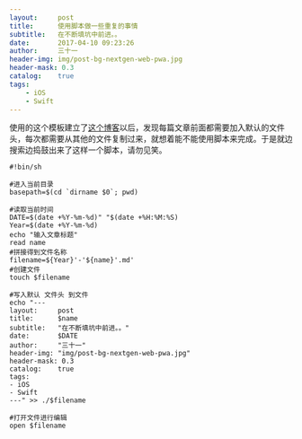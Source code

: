 ```yaml
---
layout:     post
title:      使用脚本做一些重复的事情
subtitle:   在不断填坑中前进。。
date:       2017-04-10 09:23:26
author:     三十一
header-img: img/post-bg-nextgen-web-pwa.jpg
header-mask: 0.3
catalog:    true
tags:
    - iOS
    - Swift
---
```


使用的这个模板建立了[这个博客](https://yunissong.github.io/)以后，发现每篇文章前面都需要加入默认的文件头，每次都需要从其他的文件复制过来，就想着能不能使用脚本来完成。于是就边搜索边捣鼓出来了这样一个脚本，请勿见笑。

```shell
#!bin/sh

#进入当前目录
basepath=$(cd `dirname $0`; pwd)

#读取当前时间
DATE=$(date +%Y-%m-%d)" "$(date +%H:%M:%S)
Year=$(date +%Y-%m-%d)
echo "输入文章标题"
read name
#拼接得到文件名称
filename=${Year}'-'${name}'.md'
#创建文件
touch $filename

#写入默认 文件头 到文件
echo "---
layout:     post
title:      $name
subtitle:   "在不断填坑中前进。。"
date:       $DATE
author:     "三十一"
header-img: "img/post-bg-nextgen-web-pwa.jpg"
header-mask: 0.3
catalog:    true
tags:
- iOS
- Swift
---" >> ./$filename

#打开文件进行编辑
open $filename


```

